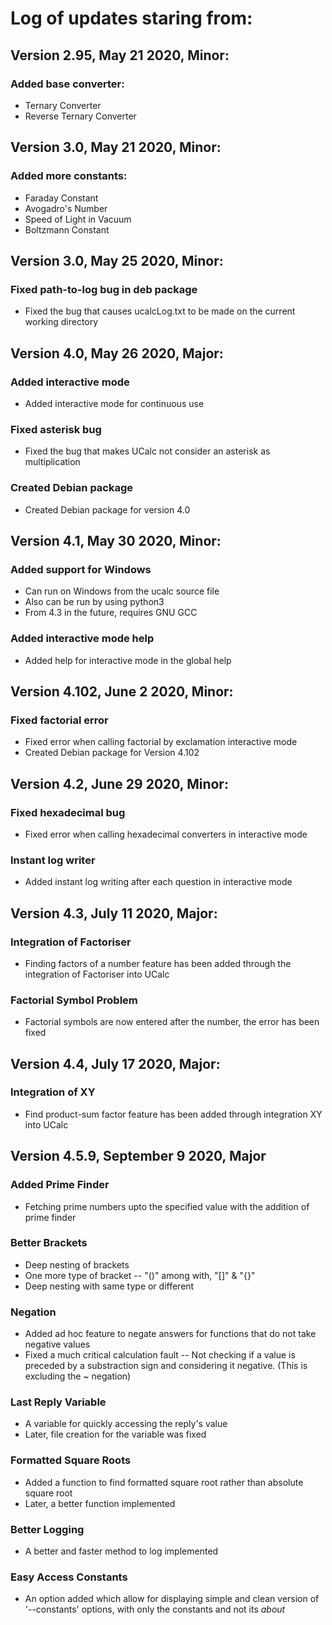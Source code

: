 
# Log of updates staring from:
## Version 2.95, May 21 2020, Minor:
### Added base converter:
  * Ternary Converter
  * Reverse Ternary Converter

## Version 3.0, May 21 2020, Minor:
### Added more constants:
  * Faraday Constant
  * Avogadro's Number
  * Speed of Light in Vacuum
  * Boltzmann Constant

## Version 3.0, May 25 2020, Minor:
### Fixed path-to-log bug in deb package
  * Fixed the bug that causes ucalcLog.txt
    to be made on the current working directory

## Version 4.0, May 26 2020, Major:
### Added interactive mode
  * Added interactive mode for continuous use
### Fixed asterisk bug
  * Fixed the bug that makes UCalc not
    consider an asterisk as multiplication
### Created Debian package
  * Created Debian package for version 4.0

## Version 4.1, May 30 2020, Minor:
### Added support for Windows
  * Can run on Windows from the ucalc source file
  * Also can be run by using python3
  * From 4.3 in the future, requires GNU GCC
### Added interactive mode help
  * Added help for interactive mode in
    the global help 

## Version 4.102, June 2 2020, Minor:
### Fixed factorial error
  * Fixed error when calling factorial by exclamation
    interactive mode
  * Created Debian package for Version 4.102

## Version 4.2, June 29 2020, Minor:
### Fixed hexadecimal bug
  * Fixed error when calling hexadecimal converters in
    interactive mode
### Instant log writer
  * Added instant log writing after each question
    in interactive mode

## Version 4.3, July 11 2020, Major:
### Integration of Factoriser
  * Finding factors of a number feature has been
    added through the integration of Factoriser
    into UCalc
### Factorial Symbol Problem
  * Factorial symbols are now entered after the
    number, the error has been fixed

## Version 4.4, July 17 2020, Major:
### Integration of XY
  * Find product-sum factor feature has been
    added through integration XY into UCalc

## Version 4.5.9, September 9 2020, Major
### Added Prime Finder
  * Fetching prime numbers upto the specified value
    with the addition of prime finder
### Better Brackets
  * Deep nesting of brackets
  * One more type of bracket -- "()" among with, "[]" & "{}"
  * Deep nesting with same type or different
### Negation
  * Added ad hoc feature to negate answers for functions that do not
    take negative values
  * Fixed a much critical calculation fault -- Not checking
    if a value is preceded by a substraction sign and considering
    it negative. (This is excluding the ~ negation)
### Last Reply Variable
 * A variable for quickly accessing the reply's value
 * Later, file creation for the variable was fixed
### Formatted Square Roots
 * Added a function to find formatted square root rather than
   absolute square root
 * Later, a better function implemented
### Better Logging
 * A better and faster method to log implemented
### Easy Access Constants
 * An option added which allow for displaying simple and clean
   version of '--constants' options, with only the constants and
   not its <em>about</em>
   

